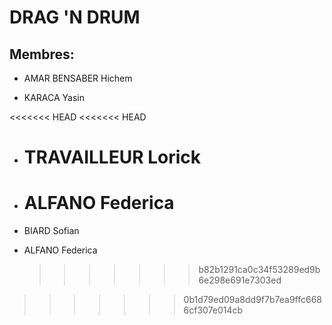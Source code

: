 # DRAG 'N DRUM

## Membres:

*   AMAR BENSABER Hichem

*   KARACA Yasin

<<<<<<< HEAD
<<<<<<< HEAD

*   # TRAVAILLEUR Lorick
*   # ALFANO Federica

-   BIARD Sofian

-   ALFANO Federica
    > > > > > > > b82b1291ca0c34f53289ed9b6e298e691e7303ed

> > > > > > > 0b1d79ed09a8dd9f7b7ea9ffc6686cf307e014cb

